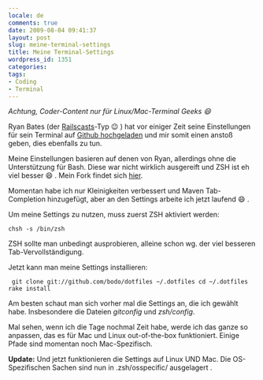 ```yaml
---
locale: de
comments: true
date: 2009-08-04 09:41:37
layout: post
slug: meine-terminal-settings
title: Meine Terminal-Settings
wordpress_id: 1351
categories:
tags:
- Coding
- Terminal
---
```


_Achtung, Coder-Content nur für Linux/Mac-Terminal Geeks :smile:_

Ryan Bates (der [Railscasts](http://railscasts.com/)-Typ :wink: ) hat vor einiger
Zeit seine Einstellungen für sein Terminal auf [Github hochgeladen](http://github.com/ryanb/dotfiles/)
und mir somit einen anstoß geben, dies ebenfalls zu tun. 

Meine Einstellungen basieren auf denen von Ryan, allerdings ohne die
Unterstützung für Bash. Diese war nicht wirklich ausgereift und ZSH ist eh viel
besser :smile: . Mein Fork findet sich [hier](http://github.com/bodo/dotfiles/).

Momentan habe ich nur Kleinigkeiten verbessert und Maven Tab-Completion
hinzugefügt, aber an den Settings arbeite ich jetzt laufend :smile: .

Um meine Settings zu nutzen, muss zuerst ZSH aktiviert werden:

`chsh -s /bin/zsh`

ZSH sollte man unbedingt ausprobieren, alleine schon wg. der viel besseren
Tab-Vervollständigung.

Jetzt kann man meine Settings installieren:

` git clone git://github.com/bodo/dotfiles ~/.dotfiles cd ~/.dotfiles rake install`

Am besten schaut man sich vorher mal die Settings an, die ich gewählt habe.
Insbesondere die Dateien  _gitconfig_ und _zsh/config_. 

Mal sehen, wenn ich die Tage nochmal Zeit habe, werde ich das ganze so
anpassen, das es für Mac und Linux out-of-the-box funktioniert. Einige Pfade
sind momentan noch Mac-Spezifisch.

**Update:** Und jetzt funktionieren die Settings auf Linux UND Mac. Die
OS-Spezifischen Sachen sind nun in .zsh/osspecific/ ausgelagert .
